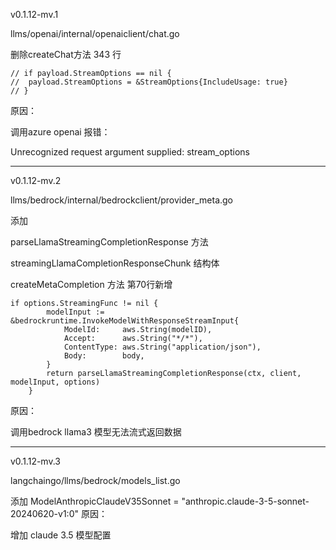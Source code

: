 v0.1.12-mv.1

llms/openai/internal/openaiclient/chat.go

删除createChat方法 343 行
```golang
// if payload.StreamOptions == nil {
// 	payload.StreamOptions = &StreamOptions{IncludeUsage: true}
// }
```
原因：

调用azure openai 报错：

Unrecognized request argument supplied: stream_options

---
v0.1.12-mv.2

llms/bedrock/internal/bedrockclient/provider_meta.go

添加

parseLlamaStreamingCompletionResponse 方法

streamingLlamaCompletionResponseChunk 结构体

createMetaCompletion 方法 第70行新增
``` golang
if options.StreamingFunc != nil {
		modelInput := &bedrockruntime.InvokeModelWithResponseStreamInput{
			ModelId:     aws.String(modelID),
			Accept:      aws.String("*/*"),
			ContentType: aws.String("application/json"),
			Body:        body,
		}
		return parseLlamaStreamingCompletionResponse(ctx, client, modelInput, options)
	}
```

原因：

调用bedrock llama3 模型无法流式返回数据

---



v0.1.12-mv.3

langchaingo/llms/bedrock/models_list.go

添加
ModelAnthropicClaudeV35Sonnet = "anthropic.claude-3-5-sonnet-20240620-v1:0"
原因：

增加 claude 3.5 模型配置
